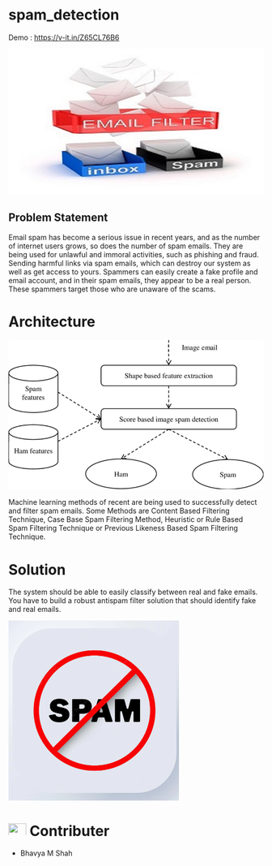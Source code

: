 # spam_detection

Demo : https://v-it.in/Z65CL76B6


![](spam1.jpeg)


## Problem Statement
Email spam has become a serious issue in recent years, and as the number of internet
users grows, so does the number of spam emails. They are being used for unlawful and
immoral activities, such as phishing and fraud. Sending harmful links via spam emails,
which can destroy our system as well as get access to yours. Spammers can easily create
a fake profile and email account, and in their spam emails, they appear to be a real
person. These spammers target those who are unaware of the scams.

# Architecture
![](arc.png)

Machine learning methods of recent are being used to successfully detect
and filter spam emails. Some Methods are Content Based Filtering Technique, Case
Base Spam Filtering Method, Heuristic or Rule Based Spam Filtering Technique or
Previous Likeness Based Spam Filtering Technique.
# Solution

The system should be able to easily classify between real and fake emails.
You have to build a robust antispam filter solution that should identify fake and real emails.

![](spam_op.png)

# <img src="https://raw.githubusercontent.com/TheDudeThatCode/TheDudeThatCode/master/Assets/Developer.gif" width=35 height=25> Contributer
- Bhavya M Shah
